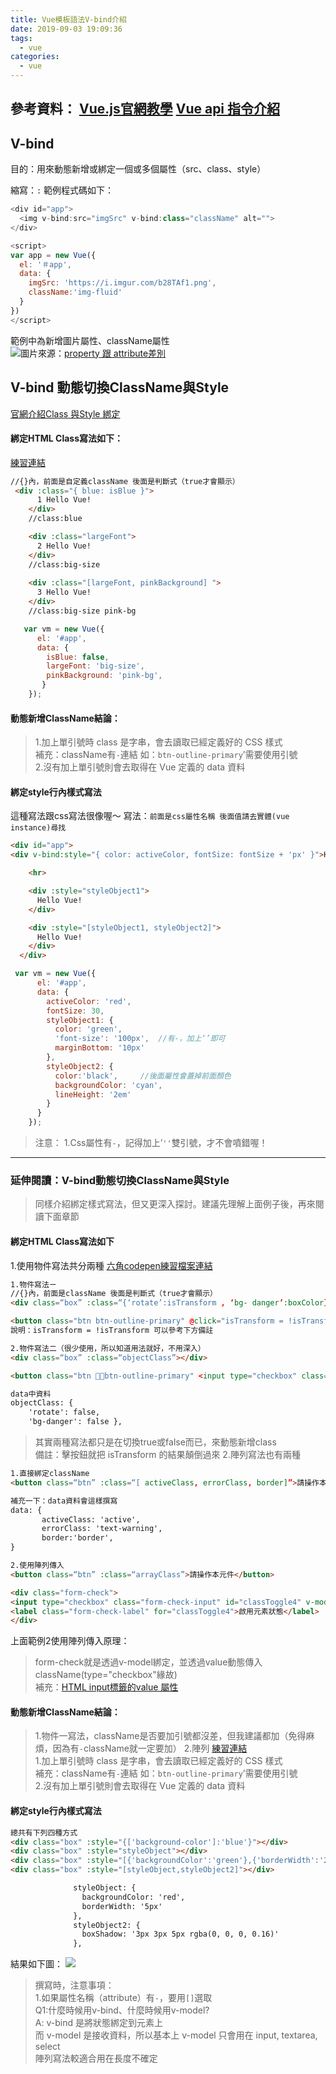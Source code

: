 ```yaml
---
title: Vue模板語法V-bind介紹
date: 2019-09-03 19:09:36
tags:
  - vue
categories:
  - vue
---
```


參考資料：
[Vue.js官網教學](https://cn.vuejs.org/v2/api/#v-bind)
[Vue api 指令介紹](https://cn.vuejs.org/v2/api/#%E6%8C%87%E4%BB%A4)
---
## V-bind
目的：用來動態新增或綁定一個或多個屬性（src、class、style）
<!-- more -->
縮寫：`:`
範例程式碼如下：
```javascript
<div id="app">
  <img v-bind:src="imgSrc" v-bind:class="className" alt="">
</div>

<script>
var app = new Vue({
  el: '＃app',
  data: {
    imgSrc: 'https://i.imgur.com/b28TAf1.png',
    className:'img-fluid'
  }
})
</script>
```
範例中為新增圖片屬性、className屬性  
![](https://i.imgur.com/5pSLFO3.png)圖片來源：[property 跟 attribute差別](https://cythilya.github.io/2017/09/10/jquery-attr-vs-prop/) 

## V-bind 動態切換ClassName與Style
[官網介紹Class 與Style 綁定](https://cn.vuejs.org/v2/guide/class-and-style.html)
#### 綁定HTML Class寫法如下：   
[練習連結](https://codepen.io/chunwen/pen/bGbovrm?editors=1010#0)
```html
//{}內，前面是自定義className 後面是判斷式（true才會顯示）
 <div :class="{ blue: isBlue }">
      1 Hello Vue!
    </div>
    //class:blue

    <div :class="largeFont">  
      2 Hello Vue!
    </div>
    //class:big-size 
                    
    <div :class="[largeFont, pinkBackground] "> 
      3 Hello Vue!
    </div>
    //class:big-size pink-bg
```
```javascript
   var vm = new Vue({
      el: '#app',
      data: {
        isBlue: false,
        largeFont: 'big-size',
        pinkBackground: 'pink-bg',
       }
    });
```

#### 動態新增ClassName結論：
 
> 1.加上單引號時 class 是字串，會去讀取已經定義好的 CSS 樣式  
> 補充：className有`-`連結 如：`btn-outline-primary`’需要使用引號  
> 2.沒有加上單引號則會去取得在 Vue 定義的 data 資料  

#### 綁定style行內樣式寫法
這種寫法跟css寫法很像喔～
寫法：`前面是css屬性名稱 後面值請去實體(vue instance)尋找`  
```html
<div id="app">
<div v-bind:style="{ color: activeColor, fontSize: fontSize + 'px' }">Hello</div>

    <hr>

    <div :style="styleObject1">
      Hello Vue!
    </div>

    <div :style="[styleObject1, styleObject2]">
      Hello Vue!
    </div>
  </div>

```
```javascript
 var vm = new Vue({
      el: '#app',
      data: {
        activeColor: 'red',
        fontSize: 30,
        styleObject1: {
          color: 'green',
          'font-size': '100px',  //有-，加上‘’即可
          marginBottom: '10px'
        },
        styleObject2: {
          color:'black',     //後面屬性會蓋掉前面顏色
          backgroundColor: 'cyan',
          lineHeight: '2em'
        }
      }
    });
```
>注意：
1.Css屬性有`-`，記得加上’`''`雙引號，才不會噴錯喔！

- - - -
### 延伸閱讀：V-bind動態切換ClassName與Style
> 同樣介紹綁定樣式寫法，但又更深入探討。建議先理解上面例子後，再來閱讀下面章節  
#### 綁定HTML Class寫法如下
1.使用物件寫法共分兩種  [六角codepen練習檔案連結](https://codepen.io/chunwen/pen/QepYbg)
```html
1.物件寫法ㄧ
//{}內，前面是className 後面是判斷式（true才會顯示）
<div class=“box” :class=“{‘rotate’:isTransform , ‘bg- danger’:boxColor}”></div>

<button class="btn btn-outline-primary" @click="isTransform = !isTransform">選轉物件</button>
說明：isTransform = !isTransform 可以參考下方備註

2.物件寫法二（很少使用，所以知道用法就好，不用深入）
<div class=“box” :class=“objectClass”></div>

<button class="btn btn-outline-primary" <input type="checkbox" class="form-check-input" id="classToggle2" v-model="objectClass['bg-danger'] ">

data中資料
objectClass: {
    'rotate': false,
    'bg-danger': false },
```
> 其實兩種寫法都只是在切換true或false而已，來動態新增class  
> 備註：擊按鈕就把 isTransform 的結果顛倒過來 
2.陣列寫法也有兩種
```html
1.直接綁定className
<button class=“btn” :class=“[ activeClass, errorClass, border]”>請操作本元件</button>

補充一下：data資料會這樣撰寫
data: {
       activeClass: 'active',
       errorClass: 'text-warning',
       border:'border',
}

2.使用陣列傳入
<button class=“btn” :class=“arrayClass”>請操作本元件</button> 

<div class="form-check">
<input type="checkbox" class="form-check-input" id="classToggle4" v-model="arrayClass" value="active">
<label class="form-check-label" for="classToggle4">啟用元素狀態</label>
</div>
```
上面範例2使用陣列傳入原理：
> form-check就是透過v-model綁定，並透過value動態傳入className(type="checkbox"緣故)  
> 補充：[HTML input標籤的value 屬性](https://www.w3school.com.cn/tags/att_input_value.asp)  

#### 動態新增ClassName結論：
> 1.物件一寫法，className是否要加引號都沒差，但我建議都加（免得麻煩，因為有`-`className就一定要加） 
> 2.陣列 [練習連結](https://codepen.io/chunwen/pen/RXQxYR?editors=1010)  
> 1.加上單引號時 class 是字串，會去讀取已經定義好的 CSS 樣式  
> 補充：className有`-`連結 如：`btn-outline-primary`’需要使用引號  
> 2.沒有加上單引號則會去取得在 Vue 定義的 data 資料  

#### 綁定style行內樣式寫法
```html
總共有下列四種方式
<div class="box" :style="{['background-color']:'blue'}"></div>
<div class="box" :style="styleObject"></div>
<div class="box" :style="[{'backgroundColor':'green'},{'borderWidth':'20px'}]"></div>
<div class="box" :style="[styleObject,styleObject2]"></div>

              styleObject: {
                backgroundColor: 'red',
                borderWidth: '5px'
              },
              styleObject2: {
                boxShadow: '3px 3px 5px rgba(0, 0, 0, 0.16)'
              },
```
結果如下圖：
![](https://i.imgur.com/X5VhkMG.png)
> 撰寫時，注意事項：  
> 1.如果屬性名稱（attribute）有`-`，要用`[]`選取  
> Q1:什麼時候用v-bind、什麼時候用v-model?  
> A: v-bind 是將狀態綁定到元素上  
> 而 v-model 是接收資料，所以基本上 v-model 只會用在 input, textarea, select  
> 陣列寫法較適合用在長度不確定  


